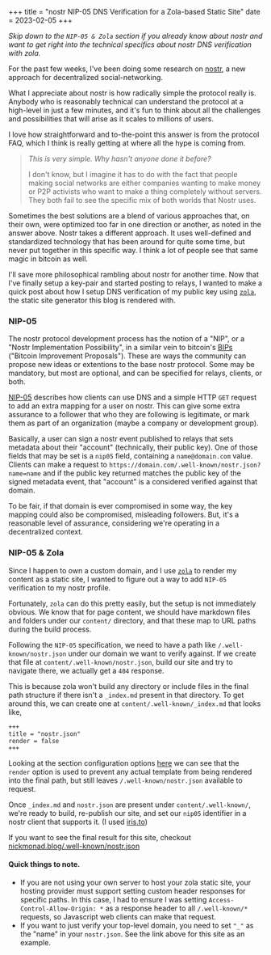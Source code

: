 +++
title = "nostr NIP-05 DNS Verification for a Zola-based Static Site"
date = 2023-02-05
+++

<i>Skip down to the `NIP-05 & Zola` section if you already know about nostr and want to get right into the technical
specifics about nostr DNS verification with zola.</i>

For the past few weeks, I've been doing some research on [nostr](https://github.com/nostr-protocol/nostr),
a new approach for decentralized social-networking.

What I appreciate about nostr is how radically simple the protocol really is. Anybody who is reasonably technical can
understand the protocol at a high-level in just a few minutes, and it's fun to think about all the challenges
and possibilities that will arise as it scales to millions of users.

I love how straightforward and to-the-point this answer is from the protocol FAQ, which I think is really getting at
where all the hype is coming from.

> <i>This is very simple. Why hasn't anyone done it before?</i>
>
> I don't know, but I imagine it has to do with the fact that people making social networks are either companies
> wanting to make money or P2P activists who want to make a thing completely without servers.
> They both fail to see the specific mix of both worlds that Nostr uses.

Sometimes the best solutions are a blend of various approaches that, on their own, were optimized too far in one
direction or another, as noted in the answer above. Nostr takes a different approach. It uses well-defined and
standardized technology that has been around for quite some time, but never put together in this specific way. I think
a lot of people see that same magic in bitcoin as well.

I'll save more philosophical rambling about nostr for another time. Now that I've finally setup a key-pair and
started posting to relays, I wanted to make a quick post about how I setup DNS verification of my public key using
[`zola`](https://getzola.org), the static site generator this blog is rendered with.

### NIP-05

The nostr protocol development process has the notion of a "NIP", or a "Nostr Implementation Possibility", in a similar
vein to bitcoin's [BIPs](https://bips.dev) ("Bitcoin Improvement Proposals"). These are ways the community can propose
new ideas or extentions to the base nostr protocol. Some may be mandatory, but most are optional, and can be specified
for relays, clients, or both.

[NIP-05](https://github.com/nostr-protocol/nips/blob/master/05.md) describes how clients can use DNS and a simple
HTTP `GET` request to add an extra mapping for a user on nostr. This can give some extra assurance to a follower
that who they are following is legitimate, or mark them as part of an organization (maybe a company or development group).

Basically, a user can sign a nostr event published to relays that sets metadata about their "account"
(technically, their public key). One of those fields that may be set is a `nip05` field, containing a `name@domain.com`
value. Clients can make a request to `https://domain.com/.well-known/nostr.json?name=name` and if the public key returned
matches the public key of the signed metadata event, that "account" is a considered verified against that domain.

To be fair, if that domain is ever compromised in some way, the key mapping could also be compromised, misleading
followers. But, it's a reasonable level of assurance, considering we're operating in a decentralized context.

### NIP-05 & Zola

Since I happen to own a custom domain, and I use [`zola`](https://getzola.org) to render my content as a static site, I
wanted to figure out a way to add `NIP-05` verification to my nostr profile.

Fortunately, `zola` can do this pretty easily, but the setup is not immediately obvious. We know that for page content,
we should have markdown files and folders under our `content/` directory, and that these map to URL paths during the
build process.

Following the `NIP-05` specification, we need to have a path like `/.well-known/nostr.json` under our domain we want
to verify against. If we create that file at `content/.well-known/nostr.json`, build our site and try to navigate there,
we actually get a `404` response.

This is because zola won't build any directory or include files in the final path structure if there isn't a `_index.md`
present in that directory. To get around this, we can create one at `content/.well-known/_index.md` that looks like,

```
+++
title = "nostr.json"
render = false
+++
```

Looking at the section configuration options [here](https://www.getzola.org/documentation/content/section/#front-matter)
we can see that the `render` option is used to prevent any actual template from being rendered into the final path,
but still leaves `/.well-known/nostr.json` available to request.

Once `_index.md` and `nostr.json` are present under `content/.well-known/`, we're ready to build, re-publish our site,
and set our `nip05` identifier in a nostr client that supports it. (I used [iris.to](https://iris.to))

If you want to see the final result for this site, checkout
[nickmonad.blog/.well-known/nostr.json](https://nickmonad.blog/.well-known/nostr.json)

#### Quick things to note.

* If you are not using your own server to host your zola static site, your hosting provider must support setting
custom header responses for specific paths. In this case, I had to ensure I was setting `Access-Control-Allow-Origin: *`
as a response header to all `/.well-known/*` requests, so Javascript web clients can make that request.
* If you want to just verify your top-level domain, you need to set `"_"` as the "name" in your `nostr.json`. See the
link above for this site as an example.
